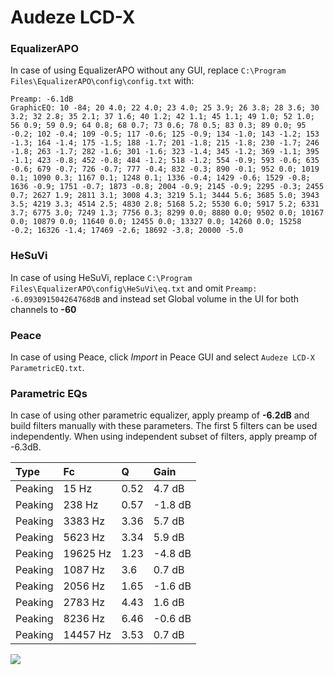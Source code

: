 # Audeze LCD-X

### EqualizerAPO
In case of using EqualizerAPO without any GUI, replace `C:\Program Files\EqualizerAPO\config\config.txt`
with:
```
Preamp: -6.1dB
GraphicEQ: 10 -84; 20 4.0; 22 4.0; 23 4.0; 25 3.9; 26 3.8; 28 3.6; 30 3.2; 32 2.8; 35 2.1; 37 1.6; 40 1.2; 42 1.1; 45 1.1; 49 1.0; 52 1.0; 56 0.9; 59 0.9; 64 0.8; 68 0.7; 73 0.6; 78 0.5; 83 0.3; 89 0.0; 95 -0.2; 102 -0.4; 109 -0.5; 117 -0.6; 125 -0.9; 134 -1.0; 143 -1.2; 153 -1.3; 164 -1.4; 175 -1.5; 188 -1.7; 201 -1.8; 215 -1.8; 230 -1.7; 246 -1.8; 263 -1.7; 282 -1.6; 301 -1.6; 323 -1.4; 345 -1.2; 369 -1.1; 395 -1.1; 423 -0.8; 452 -0.8; 484 -1.2; 518 -1.2; 554 -0.9; 593 -0.6; 635 -0.6; 679 -0.7; 726 -0.7; 777 -0.4; 832 -0.3; 890 -0.1; 952 0.0; 1019 0.1; 1090 0.3; 1167 0.1; 1248 0.1; 1336 -0.4; 1429 -0.6; 1529 -0.8; 1636 -0.9; 1751 -0.7; 1873 -0.8; 2004 -0.9; 2145 -0.9; 2295 -0.3; 2455 0.7; 2627 1.9; 2811 3.1; 3008 4.3; 3219 5.1; 3444 5.6; 3685 5.0; 3943 3.5; 4219 3.3; 4514 2.5; 4830 2.8; 5168 5.2; 5530 6.0; 5917 5.2; 6331 3.7; 6775 3.0; 7249 1.3; 7756 0.3; 8299 0.0; 8880 0.0; 9502 0.0; 10167 0.0; 10879 0.0; 11640 0.0; 12455 0.0; 13327 0.0; 14260 0.0; 15258 -0.2; 16326 -1.4; 17469 -2.6; 18692 -3.8; 20000 -5.0
```

### HeSuVi
In case of using HeSuVi, replace `C:\Program Files\EqualizerAPO\config\HeSuVi\eq.txt` and omit `Preamp:
-6.093091504264768dB` and instead set Global volume in the UI for both channels to **-60**

### Peace
In case of using Peace, click *Import* in Peace GUI and select `Audeze LCD-X ParametricEQ.txt`.

### Parametric EQs
In case of using other parametric equalizer, apply preamp of **-6.2dB** and build filters manually
with these parameters. The first 5 filters can be used independently.
When using independent subset of filters, apply preamp of -6.3dB.

| Type    | Fc       |    Q | Gain    |
|:--------|:---------|:-----|:--------|
| Peaking | 15 Hz    | 0.52 | 4.7 dB  |
| Peaking | 238 Hz   | 0.57 | -1.8 dB |
| Peaking | 3383 Hz  | 3.36 | 5.7 dB  |
| Peaking | 5623 Hz  | 3.34 | 5.9 dB  |
| Peaking | 19625 Hz | 1.23 | -4.8 dB |
| Peaking | 1087 Hz  | 3.6  | 0.7 dB  |
| Peaking | 2056 Hz  | 1.65 | -1.6 dB |
| Peaking | 2783 Hz  | 4.43 | 1.6 dB  |
| Peaking | 8236 Hz  | 6.46 | -0.6 dB |
| Peaking | 14457 Hz | 3.53 | 0.7 dB  |

![](https://raw.githubusercontent.com/jaakkopasanen/AutoEq/master/results/innerfidelity/sbaf-serious/Audeze%20LCD-X/Audeze%20LCD-X.png)